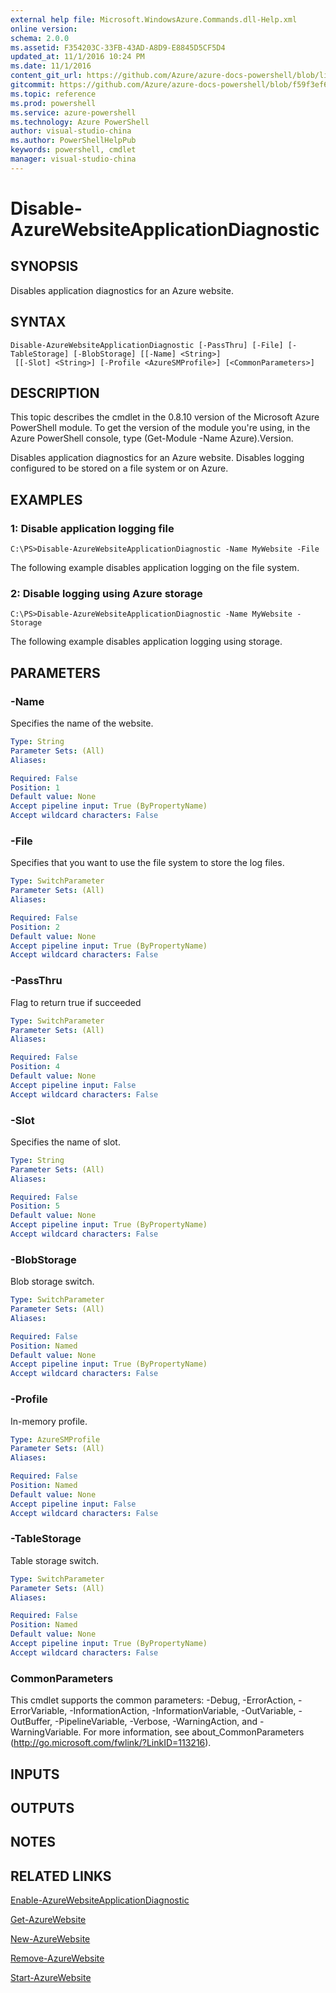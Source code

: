 ```yaml
---
external help file: Microsoft.WindowsAzure.Commands.dll-Help.xml
online version: 
schema: 2.0.0
ms.assetid: F354203C-33FB-43AD-A8D9-E8845D5CF5D4
updated_at: 11/1/2016 10:24 PM
ms.date: 11/1/2016
content_git_url: https://github.com/Azure/azure-docs-powershell/blob/live/azureps-cmdlets-docs/ServiceManagement/Azure.Compute/v2.1.0/Disable-AzureWebsiteApplicationDiagnostic.md
gitcommit: https://github.com/Azure/azure-docs-powershell/blob/f59f3ef60bc592383812213e69fd77ba950759ed/azureps-cmdlets-docs/ServiceManagement/Azure.Compute/v2.1.0/Disable-AzureWebsiteApplicationDiagnostic.md
ms.topic: reference
ms.prod: powershell
ms.service: azure-powershell
ms.technology: Azure PowerShell
author: visual-studio-china
ms.author: PowerShellHelpPub
keywords: powershell, cmdlet
manager: visual-studio-china
---
```


# Disable-AzureWebsiteApplicationDiagnostic

## SYNOPSIS
Disables application diagnostics for an Azure website.

## SYNTAX

```
Disable-AzureWebsiteApplicationDiagnostic [-PassThru] [-File] [-TableStorage] [-BlobStorage] [[-Name] <String>]
 [[-Slot] <String>] [-Profile <AzureSMProfile>] [<CommonParameters>]
```

## DESCRIPTION
This topic describes the cmdlet in the 0.8.10 version of the Microsoft Azure PowerShell module.
To get the version of the module you're using, in the Azure PowerShell console, type (Get-Module -Name Azure).Version.

Disables application diagnostics for an Azure website.
Disables logging configured to be stored on a file system or on Azure.

## EXAMPLES

### 1:  Disable application logging file
```
C:\PS>Disable-AzureWebsiteApplicationDiagnostic -Name MyWebsite -File
```

The following example disables application logging on the file system.

### 2:  Disable logging using Azure storage
```
C:\PS>Disable-AzureWebsiteApplicationDiagnostic -Name MyWebsite -Storage
```

The following example disables application logging using storage.

## PARAMETERS

### -Name
Specifies the name of the website.

```yaml
Type: String
Parameter Sets: (All)
Aliases: 

Required: False
Position: 1
Default value: None
Accept pipeline input: True (ByPropertyName)
Accept wildcard characters: False
```

### -File
Specifies that you want to use the file system to store the log files.

```yaml
Type: SwitchParameter
Parameter Sets: (All)
Aliases: 

Required: False
Position: 2
Default value: None
Accept pipeline input: True (ByPropertyName)
Accept wildcard characters: False
```

### -PassThru
Flag to return true if succeeded

```yaml
Type: SwitchParameter
Parameter Sets: (All)
Aliases: 

Required: False
Position: 4
Default value: None
Accept pipeline input: False
Accept wildcard characters: False
```

### -Slot
Specifies the name of slot.

```yaml
Type: String
Parameter Sets: (All)
Aliases: 

Required: False
Position: 5
Default value: None
Accept pipeline input: True (ByPropertyName)
Accept wildcard characters: False
```

### -BlobStorage
Blob storage switch.

```yaml
Type: SwitchParameter
Parameter Sets: (All)
Aliases: 

Required: False
Position: Named
Default value: None
Accept pipeline input: True (ByPropertyName)
Accept wildcard characters: False
```

### -Profile
In-memory profile.

```yaml
Type: AzureSMProfile
Parameter Sets: (All)
Aliases: 

Required: False
Position: Named
Default value: None
Accept pipeline input: False
Accept wildcard characters: False
```

### -TableStorage
Table storage switch.

```yaml
Type: SwitchParameter
Parameter Sets: (All)
Aliases: 

Required: False
Position: Named
Default value: None
Accept pipeline input: True (ByPropertyName)
Accept wildcard characters: False
```

### CommonParameters
This cmdlet supports the common parameters: -Debug, -ErrorAction, -ErrorVariable, -InformationAction, -InformationVariable, -OutVariable, -OutBuffer, -PipelineVariable, -Verbose, -WarningAction, and -WarningVariable. For more information, see about_CommonParameters (http://go.microsoft.com/fwlink/?LinkID=113216).

## INPUTS

## OUTPUTS

## NOTES

## RELATED LINKS

[Enable-AzureWebsiteApplicationDiagnostic](xref:ServiceManagement/Azure.Compute/v2.1.0/Enable-AzureWebsiteApplicationDiagnostic.md)

[Get-AzureWebsite](xref:ServiceManagement/Azure.Compute/v2.1.0/Get-AzureWebsite.md)

[New-AzureWebsite](xref:ServiceManagement/Azure.Compute/v2.1.0/New-AzureWebsite.md)

[Remove-AzureWebsite](xref:ServiceManagement/Azure.Compute/v2.1.0/Remove-AzureWebsite.md)

[Start-AzureWebsite](xref:ServiceManagement/Azure.Compute/v2.1.0/Start-AzureWebsite.md)


